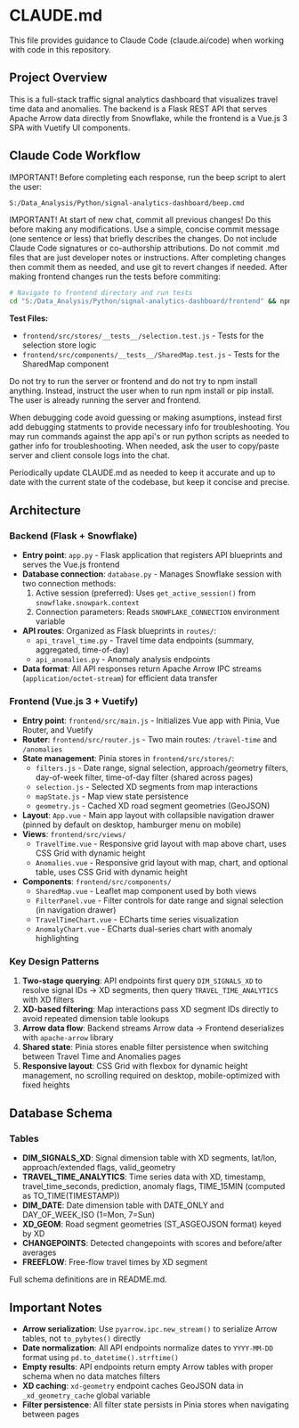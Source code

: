 # CLAUDE.md

This file provides guidance to Claude Code (claude.ai/code) when working with code in this repository.

## Project Overview

This is a full-stack traffic signal analytics dashboard that visualizes travel time data and anomalies. The backend is a Flask REST API that serves Apache Arrow data directly from Snowflake, while the frontend is a Vue.js 3 SPA with Vuetify UI components.

## Claude Code Workflow

IMPORTANT! Before completing each response, run the beep script to alert the user:
```bash
S:/Data_Analysis/Python/signal-analytics-dashboard/beep.cmd
```

IMPORTANT! At start of new chat, commit all previous changes! Do this before making any modifications. Use a simple, concise commit message (one sentence or less) that briefly describes the changes. Do not include Claude Code signatures or co-authorship attributions. Do not commit .md files that are just developer notes or instructions. After completing changes then commit them as needed, and use git to revert changes if needed. After making frontend changes run the tests before commiting:
```bash
# Navigate to frontend directory and run tests
cd "S:/Data_Analysis/Python/signal-analytics-dashboard/frontend" && npm test
```

**Test Files:**
- `frontend/src/stores/__tests__/selection.test.js` - Tests for the selection store logic
- `frontend/src/components/__tests__/SharedMap.test.js` - Tests for the SharedMap component

Do not try to run the server or frontend and do not try to npm install anything. Instead, instruct the user when to run npm install or pip install. The user is already running the server and frontend.

When debugging code avoid guessing or making asumptions, instead first add debugging statments to provide necessary info for troubleshooting. You may run commands against the app api's or run python scripts as needed to gather info for troubleshooting. When needed, ask the user to copy/paste server and client console logs into the chat.

Periodically update CLAUDE.md as needed to keep it accurate and up to date with the current state of the codebase, but keep it concise and precise.


## Architecture

### Backend (Flask + Snowflake)
- **Entry point**: `app.py` - Flask application that registers API blueprints and serves the Vue.js frontend
- **Database connection**: `database.py` - Manages Snowflake session with two connection methods:
  1. Active session (preferred): Uses `get_active_session()` from `snowflake.snowpark.context`
  2. Connection parameters: Reads `SNOWFLAKE_CONNECTION` environment variable
- **API routes**: Organized as Flask blueprints in `routes/`:
  - `api_travel_time.py` - Travel time data endpoints (summary, aggregated, time-of-day)
  - `api_anomalies.py` - Anomaly analysis endpoints
- **Data format**: All API responses return Apache Arrow IPC streams (`application/octet-stream`) for efficient data transfer

### Frontend (Vue.js 3 + Vuetify)
- **Entry point**: `frontend/src/main.js` - Initializes Vue app with Pinia, Vue Router, and Vuetify
- **Router**: `frontend/src/router.js` - Two main routes: `/travel-time` and `/anomalies`
- **State management**: Pinia stores in `frontend/src/stores/`:
  - `filters.js` - Date range, signal selection, approach/geometry filters, day-of-week filter, time-of-day filter (shared across pages)
  - `selection.js` - Selected XD segments from map interactions
  - `mapState.js` - Map view state persistence
  - `geometry.js` - Cached XD road segment geometries (GeoJSON)
- **Layout**: `App.vue` - Main app layout with collapsible navigation drawer (pinned by default on desktop, hamburger menu on mobile)
- **Views**: `frontend/src/views/`
  - `TravelTime.vue` - Responsive grid layout with map above chart, uses CSS Grid with dynamic height
  - `Anomalies.vue` - Responsive grid layout with map, chart, and optional table, uses CSS Grid with dynamic height
- **Components**: `frontend/src/components/`
  - `SharedMap.vue` - Leaflet map component used by both views
  - `FilterPanel.vue` - Filter controls for date range and signal selection (in navigation drawer)
  - `TravelTimeChart.vue` - ECharts time series visualization
  - `AnomalyChart.vue` - ECharts dual-series chart with anomaly highlighting

### Key Design Patterns
1. **Two-stage querying**: API endpoints first query `DIM_SIGNALS_XD` to resolve signal IDs → XD segments, then query `TRAVEL_TIME_ANALYTICS` with XD filters
2. **XD-based filtering**: Map interactions pass XD segment IDs directly to avoid repeated dimension table lookups
3. **Arrow data flow**: Backend streams Arrow data → Frontend deserializes with `apache-arrow` library
4. **Shared state**: Pinia stores enable filter persistence when switching between Travel Time and Anomalies pages
5. **Responsive layout**: CSS Grid with flexbox for dynamic height management, no scrolling required on desktop, mobile-optimized with fixed heights

## Database Schema

### Tables
- **DIM_SIGNALS_XD**: Signal dimension table with XD segments, lat/lon, approach/extended flags, valid_geometry
- **TRAVEL_TIME_ANALYTICS**: Time series data with XD, timestamp, travel_time_seconds, prediction, anomaly flags, TIME_15MIN (computed as TO_TIME(TIMESTAMP))
- **DIM_DATE**: Date dimension table with DATE_ONLY and DAY_OF_WEEK_ISO (1=Mon, 7=Sun)
- **XD_GEOM**: Road segment geometries (ST_ASGEOJSON format) keyed by XD
- **CHANGEPOINTS**: Detected changepoints with scores and before/after averages
- **FREEFLOW**: Free-flow travel times by XD segment

Full schema definitions are in README.md.


## Important Notes

- **Arrow serialization**: Use `pyarrow.ipc.new_stream()` to serialize Arrow tables, not `to_pybytes()` directly
- **Date normalization**: All API endpoints normalize dates to `YYYY-MM-DD` format using `pd.to_datetime().strftime()`
- **Empty results**: API endpoints return empty Arrow tables with proper schema when no data matches filters
- **XD caching**: `xd-geometry` endpoint caches GeoJSON data in `_xd_geometry_cache` global variable
- **Filter persistence**: All filter state persists in Pinia stores when navigating between pages

